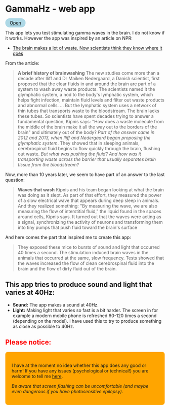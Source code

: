 # GammaHz - web app

<a href="https://lborgman.github.io/gamma/gamma.html"
   style="color:black;background:lightblue;padding:6px 14px;border-radius:14px;"
   title="Open GammaHz">Open</a>

This app lets you test stimulating gamma waves in the brain.  I do not know if it works.  However the app was inspired by an article on NPR:

- [The brain makes a lot of waste. Now scientists think they know where it goes]( https://www.npr.org/sections/shots-health-news/2024/06/26/g-s1-6177/brain-waste-removal-system-amyloid-alzheimer-toxins)

From the article:
> **A brief history of brainwashing**
The new studies come more than a decade after Iliff and Dr Maiken Nedergaard, a Danish scientist, first proposed that the clear fluids in and around the brain are part of a system to wash away waste products.
The scientists named it the glymphatic system, a nod to the body's lymphatic system, which helps fight infection, maintain fluid levels and filter out waste products and abnormal cells.
...
But the lymphatic system uses a network of thin tubes that transports waste to the bloodstream. The brain lacks these tubes.
So scientists have spent decades trying to answer a fundamental question, Kipnis says: "How does a waste molecule from the middle of the brain make it all the way out to the borders of the brain" and ultimately out of the body?
_Part of the answer came in 2012 and 2013, when Iliff and Nedergaard began proposing the glymphatic system_. They showed that in sleeping animals, cerebrospinal fluid begins to flow quickly through the brain, flushing out waste.
_But what was pushing the fluid? And how was it transporting waste across the barrier that usually separates brain tissue from the bloodstream?_

Now, more than 10 years later, we seem to have part of an answer to the last question:

>**Waves that wash**
Kipnis and his team began looking at what the brain was doing as it slept. As part of that effort, they measured the power of a slow electrical wave that appears during deep sleep in animals.
And they realized something: "By measuring the wave, we are also measuring the flow of interstitial fluid," the liquid found in the spaces around cells, Kipnis says.
It turned out that the waves were acting as a signal, synchronizing the activity of neurons and transforming them into tiny pumps that push fluid toward the brain's surface

And here comes the part that inspired me to create this app:

> They exposed these mice to bursts of sound and light that occurred 40 times a second.
The stimulation induced brain waves in the animals that occurred at the same, slow frequency.
Tests showed that the waves increased the flow of clean cerebrospinal fluid into the brain and the flow of dirty fluid out of the brain.

## This app tries to produce sound and light that varies at 40Hz:

- **Sound:** The app makes a sound at 40Hz. 
- **Light:** Making light that varies so fast is a bit harder.
The screen in for example a modern mobile phone is refreshed 60-120 times a second (depending on the model).  I have used this to try to produce something as close as possible to 40Hz.

## <span style="color:red;">Please notice:</span>
<!-- html_preserve -->
<div style="background:orange; padding:20px; border-radius:8px;">
<p>
I have at the moment no idea whether this app does any good or harm!
If you have any issues (psychological or technical!) you are welcome to tell me
<a href="https://github.com/lborgman/gamma/issues">here</a>.
</p>
<p><i>Be aware that screen flashing can be uncomfortable (and maybe even dangerous if you have photosensitive epilepsy).</i></p>
</div>
<!-- /html_preserve -->